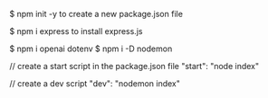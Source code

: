 $ npm init -y
to create a new package.json file

$ npm i express
to install express.js

$ npm i openai dotenv
$ npm i -D nodemon

// create a start script in the package.json file
"start": "node index"

// create a dev script
"dev": "nodemon index"
